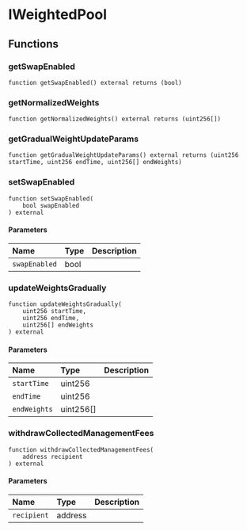 # IWeightedPool

## Functions

### getSwapEnabled

```solidity
function getSwapEnabled() external returns (bool)
```

### getNormalizedWeights

```solidity
function getNormalizedWeights() external returns (uint256[])
```

### getGradualWeightUpdateParams

```solidity
function getGradualWeightUpdateParams() external returns (uint256 startTime, uint256 endTime, uint256[] endWeights)
```

### setSwapEnabled

```solidity
function setSwapEnabled(
    bool swapEnabled
) external
```

#### Parameters

| Name | Type | Description |
| :--- | :--- | :---------- |
| `swapEnabled` | bool |  |

### updateWeightsGradually

```solidity
function updateWeightsGradually(
    uint256 startTime,
    uint256 endTime,
    uint256[] endWeights
) external
```

#### Parameters

| Name | Type | Description |
| :--- | :--- | :---------- |
| `startTime` | uint256 |  |
| `endTime` | uint256 |  |
| `endWeights` | uint256[] |  |

### withdrawCollectedManagementFees

```solidity
function withdrawCollectedManagementFees(
    address recipient
) external
```

#### Parameters

| Name | Type | Description |
| :--- | :--- | :---------- |
| `recipient` | address |  |

